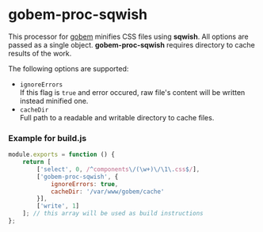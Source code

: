 # gobem-proc-sqwish
This processor for [gobem](https://github.com/Enet/gobem) minifies CSS files using **sqwish**. All options are passed as a single object. **gobem-proc-sqwish** requires directory to cache results of the work.

The following options are supported:
* `ignoreErrors`<br>
If this flag is `true` and error occured, raw file's content will be written instead minified one.
* `cacheDir`<br>
Full path to a readable and writable directory to cache files.

### Example for **build.js**
```javascript
module.exports = function () {
    return [
        ['select', 0, /^components\/(\w+)\/\1\.css$/],
        ['gobem-proc-sqwish', {
            ignoreErrors: true,
            cacheDir: '/var/www/gobem/cache'
        }],
        ['write', 1]
    ]; // this array will be used as build instructions
};
```
